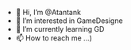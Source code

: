 - 👋 Hi, I’m @Atantank
- 👀 I’m interested in GameDesigne
- 🌱 I’m currently learning GD
- 📫 How to reach me ...)
